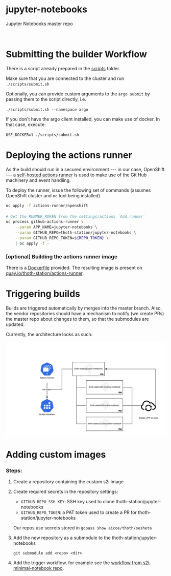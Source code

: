 # jupyter-notebooks

Jupyter Notebooks master repo

<br>

# Submitting the builder Workflow

There is a script already prepared in the [scripts](/scripts/) folder.

Make sure that you are connected to the cluster and run
 `./scripts/submit.sh`

Optionally, you can provide custom arguments to the `argo submit` by passing them to the script directly, i.e.

 `./scripts/submit.sh --namespace argo`

If you don't have the argo client installed, you can make use of docker. In that case, execute:

`USE_DOCKER=1 ./scripts/submit.sh`

# Deploying the actions runner

As the build should run in a secured environment --- in our case, OpenShift --- a [self-hosted actions runner](https://help.github.com/en/actions/hosting-your-own-runners/about-self-hosted-runners) is used to make use of the Git Hub machinery and event handling.

To deploy the runner, issue the following set of commands (assumes OpenShift cluster and `oc` tool being installed)

```bash
oc apply -f actions-runner/openshift

# Get the RUNNER_ROKEN from the settings/actions `Add runner`
oc process github-actions-runner \
    --param APP_NAME=jupyter-notebooks \
    --param GITHUB_REPO=thoth-station/jupyter-notebooks \
    --param GITHUB_REPO_TOKEN=${REPO_TOKEN} \
    | oc apply -f -
```

### [optional] Building the actions runner image

There is a [Dockerfile](/actions-runner/Dockerfile) provided. The resulting image is present on [quay.io/thoth-station/actions-runner](https://quay.io/repository/thoth-station/actions-runner).


# Triggering builds

Builds are triggered automatically by merges into the master branch. Also, the vendor repositories should have a mechanism to notify (we create PRs) the master repo about changes to them, so that the submodules are updated.

Currently, the architecture looks as such:

<center>
<img src="/assets/img/repository-structure.png">
</center>

# Adding custom images

### Steps:

1) Create a repository containing the custom s2i image
2) Create required secrets in the repository settings:

    - `GITHUB_REPO_SSH_KEY`: SSH key used to clone thoth-station/jupyter-notebooks
    - `GITHUB_REPO_TOKEN`: a PAT token used to create a PR for thoth-station/jupyter-notebooks

    Our repos use secrets stored in `gopass show aicoe/thoth/sesheta`

3) Add the new repository as a submodule to the thoth-station/jupyter-notebooks

    ```
    git submodule add <repo> <dir>
    ```

4) Add the trigger workflow, for example see the [workflow from s2i-minimal-notebook repo](https://github.com/thoth-station/s2i-minimal-notebook/blob/master/.github/workflows/trigger.yml).

